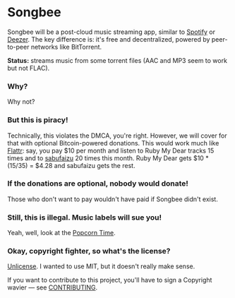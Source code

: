 # Songbee

Songbee will be a post-cloud music streaming app, similar
to [Spotify][] or [Deezer][]. The key difference is: it's free and
decentralized, powered by peer-to-peer networks like BitTorrent.

**Status:** streams music from some torrent files (AAC and MP3 seem to work
but not FLAC).


### Why?

Why not?

### But this is piracy!

Technically, this violates the DMCA, you're right. However, we will cover
for that with optional Bitcoin-powered donations. This would work much like
[Flattr][]: say, you pay $10 per month and listen to Ruby My Dear tracks
15 times and to [sabufaizu][] 20 times this month. Ruby My Dear gets
$10 * (15/35) = $4.28 and sabufaizu gets the rest.

### If the donations are optional, nobody would donate!

Those who don't want to pay wouldn't have paid if Songbee didn't exist.

### Still, this is illegal. Music labels will sue you!

Yeah, well, look at the [Popcorn Time][].

### Okay, copyright fighter, so what's the license?

[Unlicense][]. I wanted to use MIT, but it doesn't really make sense.

If you want to contribute to this project, you'll have to sign
a Copyright wavier — see [CONTRIBUTING](CONTRIBUTING.md).


[Spotify]: https://spotify.com/
[Deezer]: https://deezer.com/
[Flattr]: https://flattr.com/
[sabufaizu]: https://soundcloud.com/sabufaizu
[Popcorn Time]: https://popcorntime.sh/
[Unlicense]: http://unlicense.org/
